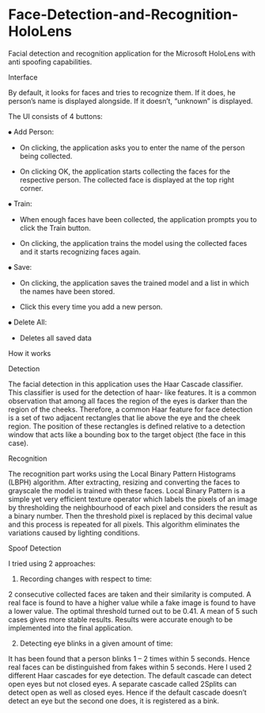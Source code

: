 # Face-Detection-and-Recognition-HoloLens
Facial detection and recognition application for the Microsoft HoloLens with anti spoofing capabilities.

Interface

By default, it looks for faces and tries to recognize them. If it does, he person’s name is displayed alongside. If it doesn’t, “unknown” is displayed.


The UI consists of 4 buttons:

⦁	Add Person: 
  
  -	On clicking, the application asks you to enter the name of the person being collected.
  
  -	On clicking OK, the application starts collecting the faces for the respective person. The collected face is displayed at the top right corner.

⦁	Train:
  
  -	When enough faces have been collected, the application prompts you to click the Train button.
  
  -	On clicking, the application trains the model using the collected faces and it starts recognizing faces again.

⦁	Save:
  
  -	On clicking, the application saves the trained model and a list in which the names have been stored.
  
  -	Click this every time you add a new person.

⦁	Delete All:
  
  -	Deletes all saved data


How it works

Detection

The facial detection in this application uses the Haar Cascade classifier. This classifier is used for the detection of haar- like features.
It is a common observation that among all faces the region of the eyes is darker than the region of the cheeks. Therefore, a common Haar feature for face detection is a set of two adjacent rectangles that lie above the eye and the cheek region. The position of these rectangles is defined relative to a detection window that acts like a bounding box to the target object (the face in this case).

Recognition

The recognition part works using the Local Binary Pattern Histograms (LBPH) algorithm.
After extracting, resizing and converting the faces to grayscale the model is trained with these faces. 
Local Binary Pattern is a simple yet very efficient texture operator which labels the pixels of an image by thresholding the neighbourhood of each pixel and considers the result as a binary number. Then the threshold pixel is replaced by this decimal value and this process is repeated for all pixels. This algorithm eliminates the variations caused by lighting conditions.

Spoof Detection

I tried using 2 approaches: 

1.	Recording changes with respect to time:
  
2 consecutive collected faces are taken and their similarity is computed. A real face is found to have a higher value while a fake image is found to have a lower value. The optimal threshold turned out to be 0.41. A mean of 5 such cases gives more stable results. Results were accurate enough to be implemented into the final application.


2.	Detecting eye blinks in a given amount of time:
  
It has been found that a person blinks 1 – 2 times within 5 seconds. Hence real faces can be distinguished from fakes within 5 seconds. Here I used 2 different Haar cascades for eye detection. The default cascade can detect open eyes but not closed eyes. A separate cascade called 2Splits can detect open as well as closed eyes. Hence if the default cascade doesn’t detect an eye but the second one does, it is registered as a bink.

